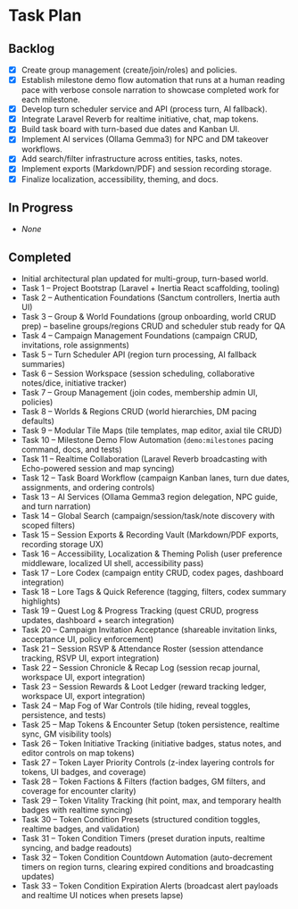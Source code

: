 # Task Plan

## Backlog
- [x] Create group management (create/join/roles) and policies.
- [x] Establish milestone demo flow automation that runs at a human reading pace with verbose console narration to showcase completed work for each milestone.
- [x] Develop turn scheduler service and API (process turn, AI fallback).
- [x] Integrate Laravel Reverb for realtime initiative, chat, map tokens.
- [x] Build task board with turn-based due dates and Kanban UI.
- [x] Implement AI services (Ollama Gemma3) for NPC and DM takeover workflows.
- [x] Add search/filter infrastructure across entities, tasks, notes.
- [x] Implement exports (Markdown/PDF) and session recording storage.
- [x] Finalize localization, accessibility, theming, and docs.

## In Progress
- _None_

## Completed
- Initial architectural plan updated for multi-group, turn-based world.
- Task 1 – Project Bootstrap (Laravel + Inertia React scaffolding, tooling)
- Task 2 – Authentication Foundations (Sanctum controllers, Inertia auth UI)
- Task 3 – Group & World Foundations (group onboarding, world CRUD prep) – baseline groups/regions CRUD and scheduler stub ready for QA
- Task 4 – Campaign Management Foundations (campaign CRUD, invitations, role assignments)
- Task 5 – Turn Scheduler API (region turn processing, AI fallback summaries)
- Task 6 – Session Workspace (session scheduling, collaborative notes/dice, initiative tracker)
- Task 7 – Group Management (join codes, membership admin UI, policies)
- Task 8 – Worlds & Regions CRUD (world hierarchies, DM pacing defaults)
- Task 9 – Modular Tile Maps (tile templates, map editor, axial tile CRUD)
- Task 10 – Milestone Demo Flow Automation (`demo:milestones` pacing command, docs, and tests)
- Task 11 – Realtime Collaboration (Laravel Reverb broadcasting with Echo-powered session and map syncing)
- Task 12 – Task Board Workflow (campaign Kanban lanes, turn due dates, assignments, and ordering controls)
- Task 13 – AI Services (Ollama Gemma3 region delegation, NPC guide, and turn narration)
- Task 14 – Global Search (campaign/session/task/note discovery with scoped filters)
- Task 15 – Session Exports & Recording Vault (Markdown/PDF exports, recording storage UX)
- Task 16 – Accessibility, Localization & Theming Polish (user preference middleware, localized UI shell, accessibility pass)
- Task 17 – Lore Codex (campaign entity CRUD, codex pages, dashboard integration)
- Task 18 – Lore Tags & Quick Reference (tagging, filters, codex summary highlights)
- Task 19 – Quest Log & Progress Tracking (quest CRUD, progress updates, dashboard + search integration)
- Task 20 – Campaign Invitation Acceptance (shareable invitation links, acceptance UI, policy enforcement)
- Task 21 – Session RSVP & Attendance Roster (session attendance tracking, RSVP UI, export integration)
- Task 22 – Session Chronicle & Recap Log (session recap journal, workspace UI, export integration)
- Task 23 – Session Rewards & Loot Ledger (reward tracking ledger, workspace UI, export integration)
- Task 24 – Map Fog of War Controls (tile hiding, reveal toggles, persistence, and tests)
- Task 25 – Map Tokens & Encounter Setup (token persistence, realtime sync, GM visibility tools)
- Task 26 – Token Initiative Tracking (initiative badges, status notes, and editor controls on map tokens)
- Task 27 – Token Layer Priority Controls (z-index layering controls for tokens, UI badges, and coverage)
- Task 28 – Token Factions & Filters (faction badges, GM filters, and coverage for encounter clarity)
- Task 29 – Token Vitality Tracking (hit point, max, and temporary health badges with realtime syncing)
- Task 30 – Token Condition Presets (structured condition toggles, realtime badges, and validation)
- Task 31 – Token Condition Timers (preset duration inputs, realtime syncing, and badge readouts)
- Task 32 – Token Condition Countdown Automation (auto-decrement timers on region turns, clearing expired conditions and broadcasting updates)
- Task 33 – Token Condition Expiration Alerts (broadcast alert payloads and realtime UI notices when presets lapse)
